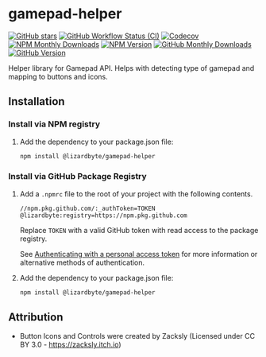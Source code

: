 # gamepad-helper

[![GitHub stars](https://img.shields.io/github/stars/lizardbyte/gamepad-helper.svg?logo=github&style=for-the-badge)](https://github.com/LizardByte/gamepad-helper)
[![GitHub Workflow Status (CI)](https://img.shields.io/github/actions/workflow/status/lizardbyte/gamepad-helper/ci.yml.svg?branch=master&label=CI%20build&logo=github&style=for-the-badge)](https://github.com/LizardByte/gamepad-helper/actions/workflows/ci.yml?query=branch%3Amaster)
[![Codecov](https://img.shields.io/codecov/c/gh/LizardByte/gamepad-helper?token=Le2czL1b6e&style=for-the-badge&logo=codecov&label=codecov)](https://codecov.io/gh/LizardByte/gamepad-helper)
[![NPM Monthly Downloads](https://img.shields.io/npm/dm/%40lizardbyte%2Fgamepad-helper?style=for-the-badge&logo=npm&label=npm%20downloads/m)](https://www.npmjs.com/package/@lizardbyte/gamepad-helper)
[![NPM Version](https://img.shields.io/npm/v/%40lizardbyte%2Fgamepad-helper?style=for-the-badge&logo=npm&label=npm%20version)](https://www.npmjs.com/package/@lizardbyte/gamepad-helper)
[![GitHub Monthly Downloads](https://img.shields.io/badge/dynamic/json?url=https%3A%2F%2Fipitio.github.io%2Fbackage%2FLizardByte%2Fgamepad-helper%2Fgamepad-helper.json&query=%24.downloads_month&label=github%20downloads/m&style=for-the-badge&logo=github%20actions)](https://github.com/LizardByte/Sunshine/pkgs/npm/gamepad-helper)
[![GitHub Version](https://img.shields.io/badge/dynamic/json?url=https%3A%2F%2Fipitio.github.io%2Fbackage%2FLizardByte%2Fgamepad-helper%2Fgamepad-helper.json&query=%24.version%5B-1%3A%5D.name&label=gh%20version&style=for-the-badge&logo=github%20actions)](https://github.com/LizardByte/Sunshine/pkgs/npm/gamepad-helper)

Helper library for Gamepad API. Helps with detecting type of gamepad and mapping to buttons and icons.

## Installation

### Install via NPM registry

1. Add the dependency to your package.json file:
   ```bash
   npm install @lizardbyte/gamepad-helper
   ```

### Install via GitHub Package Registry

1. Add a `.npmrc` file to the root of your project with the following contents.
   ```
   //npm.pkg.github.com/:_authToken=TOKEN
   @lizardbyte:registry=https://npm.pkg.github.com
   ```

   Replace `TOKEN` with a valid GitHub token with read access to the package registry.

   See
   [Authenticating with a personal access token](https://docs.github.com/en/packages/working-with-a-github-packages-registry/working-with-the-npm-registry#authenticating-with-a-personal-access-token)
   for more information or alternative methods of authentication.

2. Add the dependency to your package.json file:
   ```bash
   npm install @lizardbyte/gamepad-helper
   ```

## Attribution

- Button Icons and Controls were created by Zacksly (Licensed under CC BY 3.0 - https://zacksly.itch.io)
